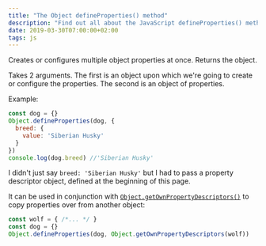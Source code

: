 ```yaml
---
title: "The Object defineProperties() method"
description: "Find out all about the JavaScript defineProperties() method of the Object object"
date: 2019-03-30T07:00:00+02:00
tags: js
---
```


Creates or configures multiple object properties at once.
Returns the object.

Takes 2 arguments. The first is an object upon which we're going to create or configure the properties. The second is an object of properties.

Example:

```js
const dog = {}
Object.defineProperties(dog, {
  breed: {
    value: 'Siberian Husky'
  }
})
console.log(dog.breed) //'Siberian Husky'
```

I didn't just say `breed: 'Siberian Husky'` but I had to pass a property descriptor object, defined at the beginning of this page.

It can be used in conjunction with [`Object.getOwnPropertyDescriptors()`](/javascript-object-getownpropertydescriptors/) to copy properties over from another object:

```js
const wolf = { /*... */ }
const dog = {}
Object.defineProperties(dog, Object.getOwnPropertyDescriptors(wolf))
```
